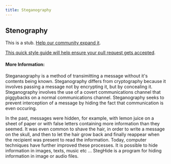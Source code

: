 ```yaml
---
title: Steganography
---
```

## Stenography

This is a stub. <a href='https://github.com/freecodecamp/guides/tree/master/src/pages/security/stenography/index.md' target='_blank' rel='nofollow'>Help our community expand it</a>.

<a href='https://github.com/freecodecamp/guides/blob/master/README.md' target='_blank' rel='nofollow'>This quick style guide will help ensure your pull request gets accepted</a>.

<!-- The article goes here, in GitHub-flavored Markdown. Feel free to add YouTube videos, images, and CodePen/JSBin embeds  -->

#### More Information:
<!-- Please add any articles you think might be helpful to read before writing the article -->

Steganaography is a method of transimitting a message without it's contents being known. Steganography differs from cryptography because it involves passing a message not by encrypting it, but by concealing it.
Steganography involves the use of a covert communications channel that piggybacks on a normal communications channel. Steganography seeks to prevent interception of a message by hiding the fact that communication is even occuring.

In the past, messages were hidden, for example, with lemon juice on a sheet of paper or with false letters containing more information than they seemed.
It was even common to shave the hair, in order to write a message on the skull, and then to let the hair grow back and finally reappear when the recipient was present to read the information.
Today, computer techniques have further improved these processes.
It is possible to hide information in images, texts, music etc ...
StegHide is a program for hiding information in image or audio files.
